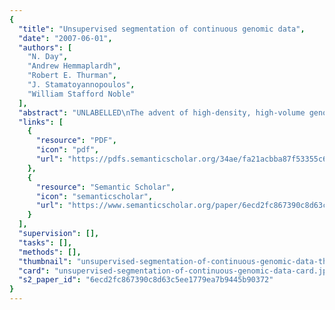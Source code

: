 ```yaml
---
{
  "title": "Unsupervised segmentation of continuous genomic data",
  "date": "2007-06-01",
  "authors": [
    "N. Day",
    "Andrew Hemmaplardh",
    "Robert E. Thurman",
    "J. Stamatoyannopoulos",
    "William Stafford Noble"
  ],
  "abstract": "UNLABELLED\nThe advent of high-density, high-volume genomic data has created the need for tools to summarize large datasets at multiple scales. HMMSeg is a command-line utility for the scale-specific segmentation of continuous genomic data using hidden Markov models (HMMs). Scale specificity is achieved by an optional wavelet-based smoothing operation. HMMSeg is capable of handling multiple datasets simultaneously, rendering it ideal for integrative analysis of expression, phylogenetic and functional genomic data.\n\n\nAVAILABILITY\nhttp://noble.gs.washington.edu/proj/hmmseg",
  "links": [
    {
      "resource": "PDF",
      "icon": "pdf",
      "url": "https://pdfs.semanticscholar.org/34ae/fa21acbba87f53355c6988666a8cb4b33d2d.pdf"
    },
    {
      "resource": "Semantic Scholar",
      "icon": "semanticscholar",
      "url": "https://www.semanticscholar.org/paper/6ecd2fc867390c8d63c5ee1779ea7b9445b90372"
    }
  ],
  "supervision": [],
  "tasks": [],
  "methods": [],
  "thumbnail": "unsupervised-segmentation-of-continuous-genomic-data-thumb.jpg",
  "card": "unsupervised-segmentation-of-continuous-genomic-data-card.jpg",
  "s2_paper_id": "6ecd2fc867390c8d63c5ee1779ea7b9445b90372"
}
---
```


